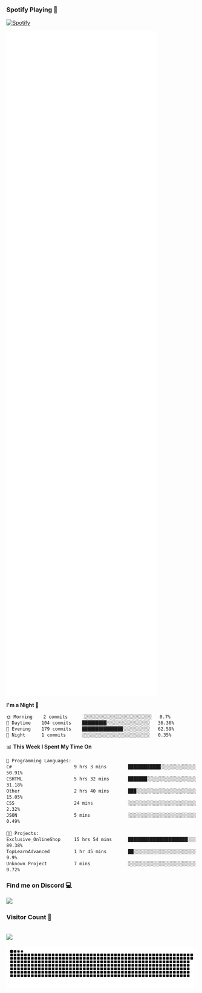 ### Spotify Playing 🎵
[![Spotify](https://spotify-livestats-callme-milad.vercel.app/api/spotify)](https://open.spotify.com/user/314mrt6dxn5cqoxklh3thbwlr6by)

<img align="center" src="/github-metrics.svg" alt="Metrics" width="400">

<!--START_SECTION:waka-->
**I'm a Night 🦉** 

```text
🌞 Morning    2 commits      ░░░░░░░░░░░░░░░░░░░░░░░░░   0.7% 
🌆 Daytime    104 commits    █████████░░░░░░░░░░░░░░░░   36.36% 
🌃 Evening    179 commits    ███████████████░░░░░░░░░░   62.59% 
🌙 Night      1 commits      ░░░░░░░░░░░░░░░░░░░░░░░░░   0.35%

```


📊 **This Week I Spent My Time On** 

```text
💬 Programming Languages: 
C#                       9 hrs 3 mins        ████████████░░░░░░░░░░░░░   50.91% 
CSHTML                   5 hrs 32 mins       ███████░░░░░░░░░░░░░░░░░░   31.18% 
Other                    2 hrs 40 mins       ███░░░░░░░░░░░░░░░░░░░░░░   15.05% 
CSS                      24 mins             ░░░░░░░░░░░░░░░░░░░░░░░░░   2.32% 
JSON                     5 mins              ░░░░░░░░░░░░░░░░░░░░░░░░░   0.49%

🐱‍💻 Projects: 
Exclusive_OnlineShop     15 hrs 54 mins      ██████████████████████░░░   89.38% 
TopLearnAdvanced         1 hr 45 mins        ██░░░░░░░░░░░░░░░░░░░░░░░   9.9% 
Unknown Project          7 mins              ░░░░░░░░░░░░░░░░░░░░░░░░░   0.72%

```


<!--END_SECTION:waka-->

### Find me on Discord 💻
<a href="https://discord.gg/pQVcABAxAy" rel="nofollow"> 
  <img src="https://discord.c99.nl/widget/theme-2/977957889358573609.png" data-canonical-src="https://discord.c99.nl/widget/theme-2/977957889358573609.png" style="max-width: 100%;"></a>

### Visitor Count 🔢
<p align="left"> 
  <br>
  <img src="https://profile-counter.glitch.me/callme-devil/count.svg" />
</p>

<img src="https://github.com/callme-devil/callme-devil/blob/output/github-contribution-grid-snake.svg" alt="snake" style="max-width: 100%;">
